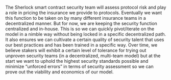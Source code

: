 The Sherlock smart contract security team will assess protocol risk and play a role in pricing the insurance we provide to protocols. Eventually we want this function to be taken on by many different insurance teams in a decentralized manner. But for now, we are keeping the security function centralized and in-house. This is so we can quickly pivot/iterate on the model in a nimble way without being locked in a specific decentralized path. It also ensures we can cultivate a certain quality of security talent that uses our best practices and has been trained in a specific way. Over time, we believe stakers will exhibit a certain level of tolerance for trying out unproven security teams (in a decentralized, multi-team model) but at the start we want to uphold the highest security standards possible and minimize “unforced errors” in terms of security assessment so we can prove out the viability and economics of our model.
